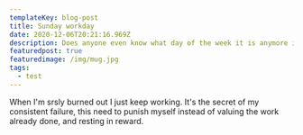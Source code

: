 ```yaml
---
templateKey: blog-post
title: Sunday workday
date: 2020-12-06T20:21:16.969Z
description: Does anyone even know what day of the week it is anymore in America?
featuredpost: true
featuredimage: /img/mug.jpg
tags:
  - test
---
```

When I'm srsly burned out I just keep working. It's the secret of my consistent failure, this need to punish myself instead of valuing the work already done, and resting in reward.